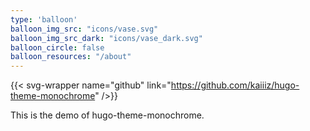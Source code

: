 ```yaml
---
type: 'balloon'
balloon_img_src: "icons/vase.svg"
balloon_img_src_dark: "icons/vase_dark.svg"
balloon_circle: false
balloon_resources: "/about"
---
```


{{< svg-wrapper name="github" link="https://github.com/kaiiiz/hugo-theme-monochrome" />}}

This is the demo of hugo-theme-monochrome.
